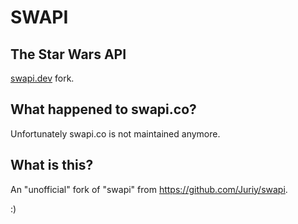 # SWAPI
## The Star Wars API 
[swapi.dev](https://swapi.dev) fork.


## What happened to swapi.co? 
Unfortunately swapi.co is not maintained anymore. 

## What is this? 
An "unofficial" fork of "swapi" from https://github.com/Juriy/swapi.

:)

